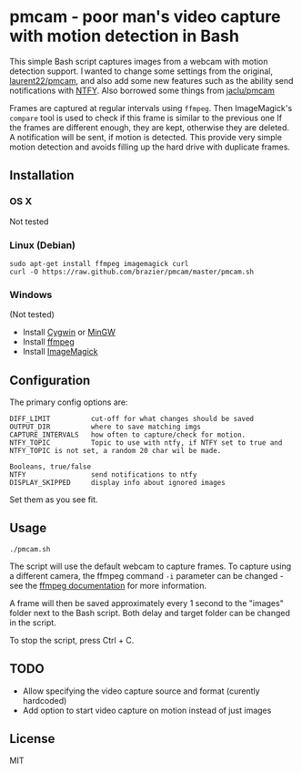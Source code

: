 # pmcam - poor man's video capture with motion detection in Bash

This simple Bash script captures images from a webcam with motion detection support. I wanted to change some settings from the original, [laurent22/pmcam](https://github.com/jaclu/pmcam), and also add some new features such as the ability send notifications with [NTFY](https://ntfy.sh). Also borrowed some things from [jaclu/pmcam](https://github.com/jaclu/pmcam)

Frames are captured at regular intervals using `ffmpeg`. Then ImageMagick's `compare` tool is used to check if this frame is similar to the previous one If the frames are different enough, they are kept, otherwise they are deleted. A notification will be sent, if motion is detected. This provide very simple motion detection and avoids filling up the hard drive with duplicate frames.

## Installation

### OS X

Not tested

### Linux (Debian)

	sudo apt-get install ffmpeg imagemagick curl
	curl -O https://raw.github.com/brazier/pmcam/master/pmcam.sh

### Windows

(Not tested)

* Install [Cygwin](https://www.cygwin.com/) or [MinGW](http://www.mingw.org/)
* Install [ffmpeg](http://ffmpeg.zeranoe.com/builds/)
* Install [ImageMagick](http://www.imagemagick.org/script/binary-releases.php)


## Configuration

The primary config options are:

    DIFF_LIMIT          cut-off for what changes should be saved
    OUTPUT_DIR          where to save matching imgs
    CAPTURE_INTERVALS	how often to capture/check for motion.
    NTFY_TOPIC          Topic to use with ntfy, if NTFY set to true and NTFY_TOPIC is not set, a random 20 char wil be made.
    
    Booleans, true/false
    NTFY                send notifications to ntfy
    DISPLAY_SKIPPED     display info about ignored images

Set them as you see fit.

## Usage

	./pmcam.sh

The script will use the default webcam to capture frames. To capture using a different camera, the ffmpeg command `-i` parameter can be changed - see the [ffmpeg documentation](https://trac.ffmpeg.org/wiki/Capture/Webcam) for more information.

A frame will then be saved approximately every 1 second to the "images" folder next to the Bash script. Both delay and target folder can be changed in the script.

To stop the script, press Ctrl + C.

## TODO

* Allow specifying the video capture source and format (curently hardcoded)
* Add option to start video capture on motion instead of just images

## License

MIT
